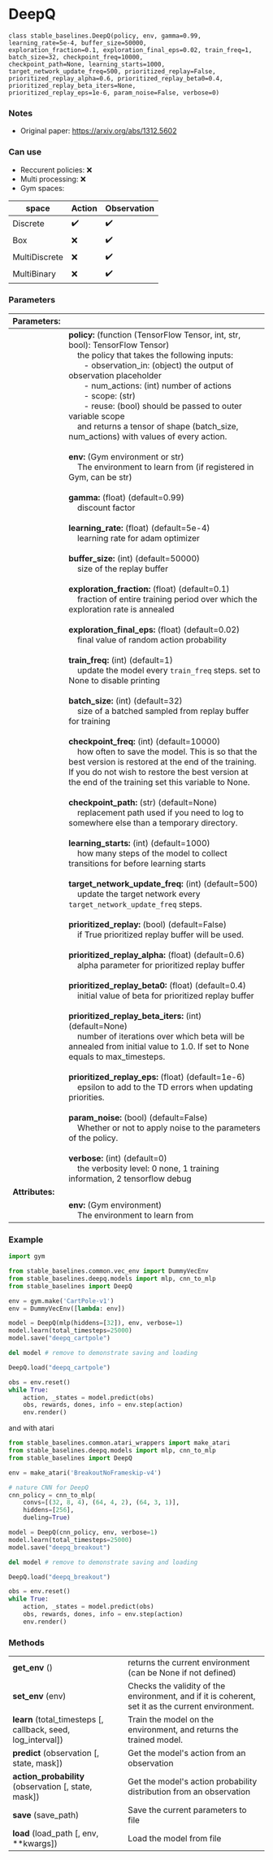 # DeepQ

```
class stable_baselines.DeepQ(policy, env, gamma=0.99, learning_rate=5e-4, buffer_size=50000, 
exploration_fraction=0.1, exploration_final_eps=0.02, train_freq=1, batch_size=32, checkpoint_freq=10000, 
checkpoint_path=None, learning_starts=1000, target_network_update_freq=500, prioritized_replay=False,
prioritized_replay_alpha=0.6, prioritized_replay_beta0=0.4, prioritized_replay_beta_iters=None, 
prioritized_replay_eps=1e-6, param_noise=False, verbose=0)
```

### Notes 

- Original paper: https://arxiv.org/abs/1312.5602

### Can use
- Reccurent policies: :x:
- Multi processing: :x:
- Gym spaces:

| **space**     | **Action**         | **Observation**    |
| ------------- | ------------------ | ------------------ |
| Discrete      | :heavy_check_mark: | :heavy_check_mark: |
| Box           | :x:                | :heavy_check_mark: |
| MultiDiscrete | :x:                | :heavy_check_mark: |
| MultiBinary   | :x:                | :heavy_check_mark: |

### Parameters

| **Parameters:** |     |
| --------------- | --- |
|                 | **policy:** (function (TensorFlow Tensor, int, str, bool): TensorFlow Tensor) <br>&nbsp;&nbsp;&nbsp; the policy that takes the following inputs: <br>&nbsp;&nbsp;&nbsp;&nbsp;&nbsp;&nbsp; - observation_in: (object) the output of observation placeholder <br>&nbsp;&nbsp;&nbsp;&nbsp;&nbsp;&nbsp; - num_actions: (int) number of actions <br>&nbsp;&nbsp;&nbsp;&nbsp;&nbsp;&nbsp; - scope: (str) <br>&nbsp;&nbsp;&nbsp;&nbsp;&nbsp;&nbsp; - reuse: (bool) should be passed to outer variable scope <br>&nbsp;&nbsp;&nbsp; and returns a tensor of shape (batch_size, num_actions) with values of every action. <br><br> **env:** (Gym environment or str) <br>&nbsp;&nbsp;&nbsp; The environment to learn from (if registered in Gym, can be str) <br><br> **gamma:** (float) (default=0.99) <br>&nbsp;&nbsp;&nbsp; discount factor <br><br> **learning_rate:** (float) (default=5e-4) <br>&nbsp;&nbsp;&nbsp; learning rate for adam optimizer <br><br> **buffer_size:** (int) (default=50000) <br>&nbsp;&nbsp;&nbsp; size of the replay buffer <br><br> **exploration_fraction:** (float) (default=0.1) <br>&nbsp;&nbsp;&nbsp; fraction of entire training period over which the exploration rate is annealed <br><br> **exploration_final_eps:** (float) (default=0.02) <br>&nbsp;&nbsp;&nbsp; final value of random action probability <br><br> **train_freq:** (int) (default=1) <br>&nbsp;&nbsp;&nbsp; update the model every `train_freq` steps. set to None to disable printing <br><br> **batch_size:** (int) (default=32) <br>&nbsp;&nbsp;&nbsp; size of a batched sampled from replay buffer for training <br><br> **checkpoint_freq:** (int) (default=10000) <br>&nbsp;&nbsp;&nbsp; how often to save the model. This is so that the best version is restored at the end of the training. If you do not wish to restore the best version at the end of the training set this variable to None. <br><br> **checkpoint_path:** (str) (default=None) <br>&nbsp;&nbsp;&nbsp; replacement path used if you need to log to somewhere else than a temporary directory. <br><br> **learning_starts:** (int) (default=1000) <br>&nbsp;&nbsp;&nbsp; how many steps of the model to collect transitions for before learning starts <br><br> **target_network_update_freq:** (int) (default=500) <br>&nbsp;&nbsp;&nbsp; update the target network every `target_network_update_freq` steps. <br><br> **prioritized_replay:** (bool) (default=False) <br>&nbsp;&nbsp;&nbsp; if True prioritized replay buffer will be used. <br><br> **prioritized_replay_alpha:** (float) (default=0.6) <br>&nbsp;&nbsp;&nbsp; alpha parameter for prioritized replay buffer <br><br> **prioritized_replay_beta0:** (float) (default=0.4) <br>&nbsp;&nbsp;&nbsp; initial value of beta for prioritized replay buffer <br><br> **prioritized_replay_beta_iters:** (int) (default=None) <br>&nbsp;&nbsp;&nbsp; number of iterations over which beta will be annealed from initial value to 1.0. If set to None equals to max_timesteps. <br><br> **prioritized_replay_eps:** (float) (default=1e-6) <br>&nbsp;&nbsp;&nbsp; epsilon to add to the TD errors when updating priorities. <br><br> **param_noise:** (bool) (default=False) <br>&nbsp;&nbsp;&nbsp; Whether or not to apply noise to the parameters of the policy. <br><br> **verbose:** (int) (default=0) <br>&nbsp;&nbsp;&nbsp; the verbosity level: 0 none, 1 training information, 2 tensorflow debug |
| **Attributes:** |     |
|                 | **env:** (Gym environment) <br>&nbsp;&nbsp;&nbsp; The environment to learn from |

### Example
```python
import gym

from stable_baselines.common.vec_env import DummyVecEnv
from stable_baselines.deepq.models import mlp, cnn_to_mlp
from stable_baselines import DeepQ

env = gym.make('CartPole-v1')
env = DummyVecEnv([lambda: env])

model = DeepQ(mlp(hiddens=[32]), env, verbose=1)
model.learn(total_timesteps=25000)
model.save("deepq_cartpole")

del model # remove to demonstrate saving and loading

DeepQ.load("deepq_cartpole")

obs = env.reset()
while True:
    action, _states = model.predict(obs)
    obs, rewards, dones, info = env.step(action)
    env.render()
```

and with atari

```python
from stable_baselines.common.atari_wrappers import make_atari
from stable_baselines.deepq.models import mlp, cnn_to_mlp
from stable_baselines import DeepQ

env = make_atari('BreakoutNoFrameskip-v4')

# nature CNN for DeepQ
cnn_policy = cnn_to_mlp(
	convs=[(32, 8, 4), (64, 4, 2), (64, 3, 1)],
    hiddens=[256],
    dueling=True)

model = DeepQ(cnn_policy, env, verbose=1)
model.learn(total_timesteps=25000)
model.save("deepq_breakout")

del model # remove to demonstrate saving and loading

DeepQ.load("deepq_breakout")

obs = env.reset()
while True:
    action, _states = model.predict(obs)
    obs, rewards, dones, info = env.step(action)
    env.render()
```

### Methods 
|                                                              |                                                                                                        |
| ------------------------------------------------------------ | ------------------------------------------------------------------------------------------------------ |
| **get_env** ()                                               | returns the current environment (can be None if not defined)                                           |
| **set_env** (env)                                            | Checks the validity of the environment, and if it is coherent, set it as the current environment.      |
| **learn** (total_timesteps [, callback, seed, log_interval]) | Train the model on the environment, and returns the trained model.                                     |
| **predict** (observation [, state, mask])                    | Get the model's action from an observation                                                             |
| **action_probability** (observation [, state, mask])         | Get the model's action probability distribution from an observation                                    |
| **save** (save_path)                                         | Save the current parameters to file                                                                    |
| **load** (load_path [, env, **kwargs])                       | Load the model from file                                                                               |